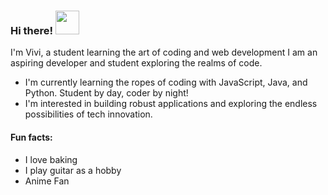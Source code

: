 ### Hi there! <img src="https://cdn3.emoji.gg/emojis/99733-mandalorianhello.gif" width="38"/>

I'm Vivi, a student learning the art of coding and web development
I am an aspiring developer and student exploring the realms of code. 

- I'm currently learning the ropes of coding with JavaScript, Java, and Python. Student by day, coder by night!
- I'm interested in building robust applications and exploring the endless possibilities of tech innovation. 

#### Fun facts: 
- I love baking
- I play guitar as a hobby
- Anime Fan
<!---
viviTech07/viviTech07 is a ✨ special ✨ repository because its `README.md` (this file) appears on your GitHub profile.
You can click the Preview link to take a look at your changes.
--->
